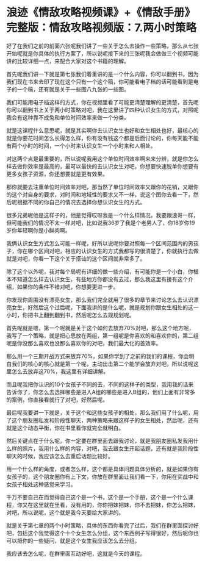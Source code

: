 # 浪迹《情敌攻略视频课》+《情敌手册》完整版：情敌攻略视频版：7.两小时策略

好了在我们之前的前面六张呢我们讲了一些关于怎么去操作一些策略，那么从七张开始呢就是你具体的执行方案了，所以说呢接下来的三张呢我会做做三个视频可能讲的比较详细一点，来配合大家对这个书籍的理解。

首先呢我们讲一下就是第七张我们着重讲的是一个什么内容，你可以翻到书，因为我们现在书来去印了现在这个只有一个这个稿，你可能看电子档的话可能看到是电子的一个稿，还有就是关于一些图八九张的一些图。

我们可能用电子档这样的方式，你在视频里看了可能更清楚理解的更清楚，首先呢你可以翻到书上关于两小时策略对吧，我在这里讲了四种认识女生的方式，对照呢我会有这种靠不成兔和单位时间效率来做一个分类。

就是这课程什么意思呢，就是其实啊你去认识女生也好和女生相处也好，最核心的就是你要花时间怎么长得怎么样，你有没有钱这个都是后面讨论的，你每天能不能有两个小时的时间，一个小时来认识女生一个小时来和人相处。

对这两个点是最重要的，所以说呢我用这个单位时间效率啊来来分辨，就是你怎么样去做你效率是最高的，最可以最快的去认识女生对吧，你想要快速脱单你想要有更多女孩子资源，你还想要就是更有效果。

那你就要去注重单位时间效率对吧，那当然了单位时间效率又跟你的花销，又跟你的这个对自身的要求，对时间和地域性的要求又不一样，说这个图你去看一下，然后呢根据不同的你自己的情况去选择你想认识女生的方式。

很多兄弟呢他是这样子的，他是觉得哎呀我是一个什么样情况，我要跟浪哥一样，但可能我们的情况不太一样对吧，比如说我36岁了我是个老男人了，你18岁你19岁你年轻啊你是小鲜肉啊。

我俩认识女生方式怎么可能一样呢，好所以说呢你要对照每一个区间范围内的男孩子，你在哪个区间对吧，相应的认识女生的方式我都写的很清楚了，你就执行去做就是对吧，你看一下这个关于搭讪的这个区间就非常多了。

除了这个以外呢，我对每个局呢有详细的做一些介绍，有可能你是一个小白，你根本不知道怎么样去认识女生，有些地方你都没有去过，那么我这里有接有这个介绍，如果你的条件不错对吧，你想要更进一步。

你发现你周围没有漂亮女生，那么我们完全就用了很多的章节来讨论怎么去认识漂亮女生，好然后这个过后呢，下面我讲的是什么呢，就是规划你跟女生相处的这一小时，你把书上翻到翻到书，然后呢怎么去规规划呢。

首先呢就是嗯，第一个呢就是关于这个如何去放弃70%对吧，那么这个地方呢，我写了一个策略，就是把心思放在两组，第一组呢是你喜欢的和喜欢你的，第二组呢是你没那么喜欢也没那么喜欢你的对吧，我们最大化的首效率。

那么用一个三期开战方式来放弃70%，如果你学到了之前的我们的课程，你会明白我们的核心的核心就是第一个呢，主动出击第二个能学会放弃对吧，所以说呢这里怎么去放弃这70%，我这里有详细讲解。

而且呢我把你认识的10个女孩子不同的去，不同的这样子的类型，我用我的话来告诉你了，你怎么去选择哪些是进入A组的哪些是进入B组的，他们上面有非常多的案例，你直接看就行了对吧，好然后呢。

最后呢我要讲一下就是，关于这个和这些女孩子的相处，那么我们用了什么呢，用了这个朋友圈私发和阶段性聊天，两种策略来跟这样子的女生相处，然后呢，还有就是这个动态平衡，你在书里看你就完全就明白。

然后关键点在于什么呢，你一定要在群里面去跟我讨论，就是我朋友圈私发我用什么样的照片，我用什么样的内容，对吧，我去跟女生开起话题，还有就是我阶段性聊天的时候，我应该怎么去重启话题比较好。

用一个什么样的角度，或者怎么样，这个都是具体问题具体分析的，就是如果你有女孩子的，这个朋友圈你有上下文，你放在群里面让我们看一下，你用在实战中和女孩子相处这种感觉来学习。

千万不要自己在而觉得自己这个是一个书，这个是一个手册，这个是一个什么课程，你又在这里就在里看，没有用的，你你把妹把妹，你不去把妹，你怎么把妹，对吧，所以说呢，这个就是我今天要给大家讲的。

就是关于第七章的两个小时策略，具体的东西你看完了过后，我们在群里面探讨好吧，包括这个我觉得这个十个女生怎么分组，这个东西例子写得很好，然后呢你也可以把你的一些疑问，就是这个女生我应该怎么去分组。

我应该去怎么呢，在群里面互动好吧，这就是今天的课程。